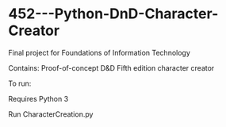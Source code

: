 # 452---Python-DnD-Character-Creator
Final project for Foundations of Information Technology 

Contains:
Proof-of-concept D&D Fifth edition character creator

To run:

Requires Python 3

Run CharacterCreation.py

